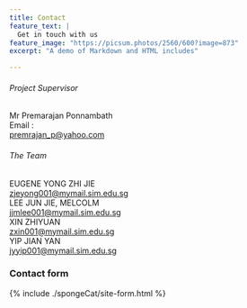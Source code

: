 ```yaml
---
title: Contact
feature_text: |
  Get in touch with us
feature_image: "https://picsum.photos/2560/600?image=873"
excerpt: "A demo of Markdown and HTML includes"

---
```

###### Project Supervisor 
Mr Premarajan Ponnambath  
Email :   
premrajan_p@yahoo.com  
  
###### The Team  
  
EUGENE YONG ZHI JIE  
zjeyong001@mymail.sim.edu.sg  
LEE JUN JIE, MELCOLM  
jjmlee001@mymail.sim.edu.sg  
XIN ZHIYUAN  
zxin001@mymail.sim.edu.sg  
YIP JIAN YAN  
jyyip001@mymail.sim.edu.sg  
  
### Contact form
{% include ./spongeCat/site-form.html %}
